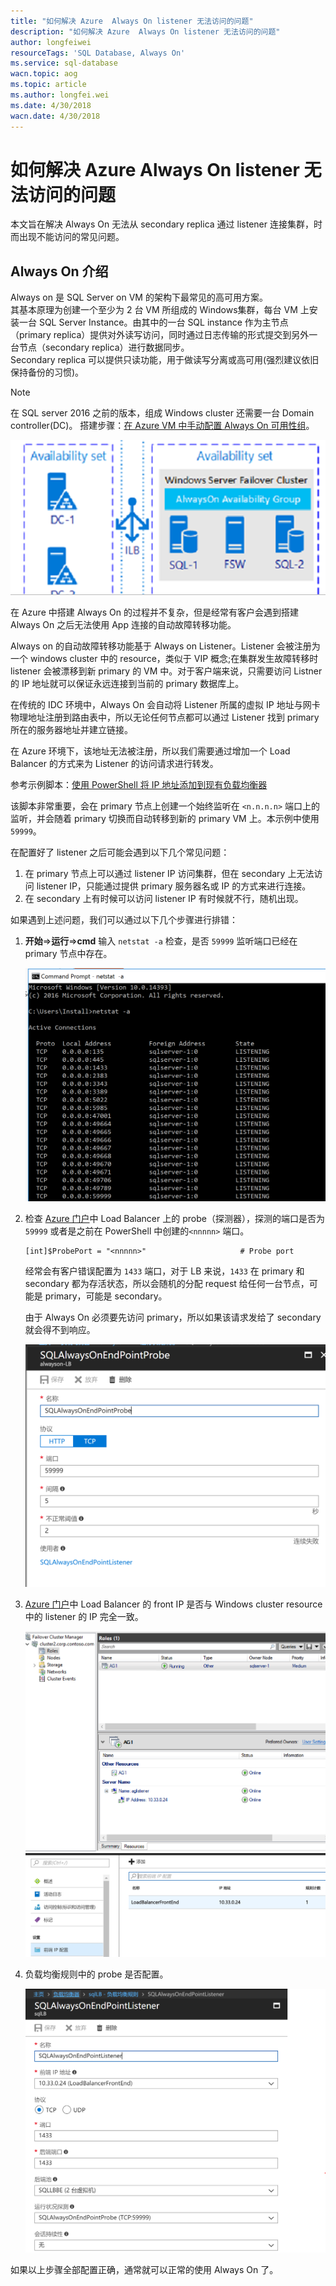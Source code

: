 ```yaml
---
title: "如何解决 Azure  Always On listener 无法访问的问题"
description: "如何解决 Azure  Always On listener 无法访问的问题"
author: longfeiwei
resourceTags: 'SQL Database, Always On'
ms.service: sql-database
wacn.topic: aog
ms.topic: article
ms.author: longfei.wei
ms.date: 4/30/2018
wacn.date: 4/30/2018
---
```


# 如何解决 Azure  Always On listener 无法访问的问题

本文旨在解决 Always On 无法从 secondary replica 通过 listener 连接集群，时而出现不能访问的常见问题。

## Always On 介绍

Always on 是 SQL Server on VM 的架构下最常见的高可用方案。<br>
其基本原理为创建一个至少为 2 台 VM 所组成的 Windows集群，每台 VM 上安装一台 SQL Server Instance。由其中的一台 SQL instance 作为主节点（primary replica）提供对外读写访问，同时通过日志传输的形式提交到另外一台节点（secondary replica）进行数据同步。<br>
Secondary replica 可以提供只读功能，用于做读写分离或高可用(强烈建议依旧保持备份的习惯)。

> [!NOTE]
> 在 SQL server 2016 之前的版本，组成 Windows cluster 还需要一台 Domain controller(DC)。
搭建步骤：[在 Azure VM 中手动配置 Always On 可用性组](https://docs.azure.cn/zh-cn/virtual-machines/windows/sql/virtual-machines-windows-portal-sql-availability-group-tutorial)。

![01](media/aog-sql-database-howto-solve-always-on-cannot-access/01.png)

在 Azure 中搭建 Always On 的过程并不复杂，但是经常有客户会遇到搭建 Always On 之后无法使用 App 连接的自动故障转移功能。

Always on 的自动故障转移功能基于 Always on Listener。Listener 会被注册为一个 windows cluster 中的 resource，类似于 VIP 概念;在集群发生故障转移时 listener 会被漂移到新 primary 的 VM 中。对于客户端来说，只需要访问 Listner 的 IP 地址就可以保证永远连接到当前的 primary 数据库上。

在传统的 IDC 环境中，Always On 会自动将 Listener 所属的虚拟 IP 地址与网卡物理地址注册到路由表中，所以无论任何节点都可以通过 Listener 找到 primary 所在的服务器地址并建立链接。

在 Azure 环境下，该地址无法被注册，所以我们需要通过增加一个 Load Balancer 的方式来为 Listener 的访问请求进行转发。

参考示例脚本：[使用 PowerShell 将 IP 地址添加到现有负载均衡器](https://docs.azure.cn/zh-cn/virtual-machines/windows/sql/virtual-machines-windows-portal-sql-ps-alwayson-int-listener)

该脚本非常重要，会在 primary 节点上创建一个始终监听在 `<n.n.n.n>` 端口上的监听，并会随着 primary 切换而自动转移到新的 primary VM 上。本示例中使用 `59999`。

在配置好了 listener 之后可能会遇到以下几个常见问题：

1. 在 primary 节点上可以通过 listener IP 访问集群，但在 secondary 上无法访问 listener IP，只能通过提供 primary 服务器名或 IP 的方式来进行连接。
2. 在 secondary 上有时候可以访问 listener IP 有时候就不行，随机出现。

如果遇到上述问题，我们可以通过以下几个步骤进行排错：

1. **开始**=>**运行**=>**cmd** 输入 `netstat -a` 检查，是否 `59999` 监听端口已经在 primary 节点中存在。

    ![02](media/aog-sql-database-howto-solve-always-on-cannot-access/02.png)

2. 检查 [Azure 门户](https://portal.azure.cn)中 Load Balancer 上的 probe（探测器），探测的端口是否为 `59999` 或者是之前在 PowerShell 中创建的`<nnnnn>` 端口。

    ```
    [int]$ProbePort = "<nnnnn>"                     # Probe port 
    ```

    经常会有客户错误配置为 `1433` 端口，对于 LB 来说，`1433` 在 primary 和 secondary 都为存活状态，所以会随机的分配 request 给任何一台节点，可能是 primary，可能是 secondary。

    由于 Always On 必须要先访问 primary，所以如果该请求发给了 secondary 就会得不到响应。

    ![03](media/aog-sql-database-howto-solve-always-on-cannot-access/03.png)

3. [Azure 门户](https://portal.azure.cn)中 Load Balancer 的 front IP 是否与 Windows cluster resource 中的 listener 的 IP 完全一致。

    ![04](media/aog-sql-database-howto-solve-always-on-cannot-access/04.png)
    ![05](media/aog-sql-database-howto-solve-always-on-cannot-access/05.png)

4. 负载均衡规则中的 probe 是否配置。

    ![06](media/aog-sql-database-howto-solve-always-on-cannot-access/06.png)

如果以上步骤全部配置正确，通常就可以正常的使用 Always On 了。
